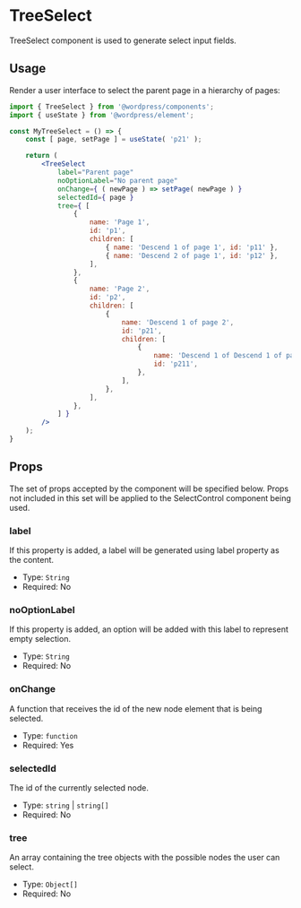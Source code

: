 # TreeSelect

TreeSelect component is used to generate select input fields.

## Usage

Render a user interface to select the parent page in a hierarchy of pages:

```jsx
import { TreeSelect } from '@wordpress/components';
import { useState } from '@wordpress/element';

const MyTreeSelect = () => {
	const [ page, setPage ] = useState( 'p21' );

	return (
		<TreeSelect
			label="Parent page"
			noOptionLabel="No parent page"
			onChange={ ( newPage ) => setPage( newPage ) }
			selectedId={ page }
			tree={ [
				{
					name: 'Page 1',
					id: 'p1',
					children: [
						{ name: 'Descend 1 of page 1', id: 'p11' },
						{ name: 'Descend 2 of page 1', id: 'p12' },
					],
				},
				{
					name: 'Page 2',
					id: 'p2',
					children: [
						{
							name: 'Descend 1 of page 2',
							id: 'p21',
							children: [
								{
									name: 'Descend 1 of Descend 1 of page 2',
									id: 'p211',
								},
							],
						},
					],
				},
			] }
		/>
	);
}
```

## Props

The set of props accepted by the component will be specified below.
Props not included in this set will be applied to the SelectControl component being used.

### label

If this property is added, a label will be generated using label property as the content.

-   Type: `String`
-   Required: No

### noOptionLabel

If this property is added, an option will be added with this label to represent empty selection.

-   Type: `String`
-   Required: No

### onChange

A function that receives the id of the new node element that is being selected.

-   Type: `function`
-   Required: Yes

### selectedId

The id of the currently selected node.

-   Type: `string` | `string[]`
-   Required: No

### tree

An array containing the tree objects with the possible nodes the user can select.

-   Type: `Object[]`
-   Required: No
